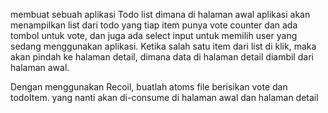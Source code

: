 membuat sebuah aplikasi Todo list dimana di halaman awal aplikasi akan menampilkan list dari todo yang tiap item punya vote counter dan ada tombol untuk vote, dan juga ada select input untuk memilih user yang sedang menggunakan aplikasi. Ketika salah satu item dari list di klik, maka akan pindah ke halaman detail, dimana data di halaman detail diambil dari halaman awal.

Dengan menggunakan Recoil, buatlah atoms file berisikan vote dan todoItem. yang nanti akan di-consume di halaman awal dan halaman detail

